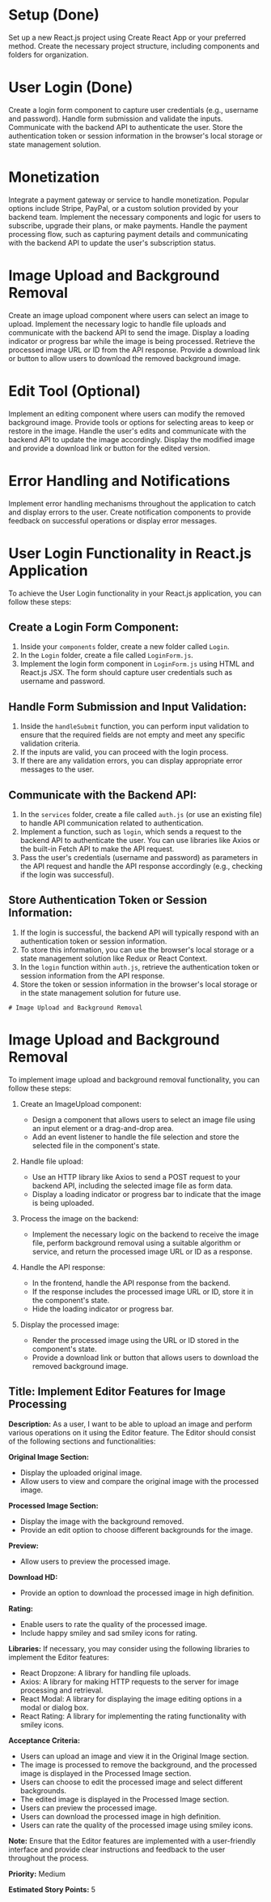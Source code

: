# Setup (Done)

Set up a new React.js project using Create React App or your preferred method.
Create the necessary project structure, including components and folders for organization.

# User Login (Done)

Create a login form component to capture user credentials (e.g., username and password).
Handle form submission and validate the inputs.
Communicate with the backend API to authenticate the user.
Store the authentication token or session information in the browser's local storage or state management solution.

# Monetization

Integrate a payment gateway or service to handle monetization. Popular options include Stripe, PayPal, or a custom solution provided by your backend team.
Implement the necessary components and logic for users to subscribe, upgrade their plans, or make payments.
Handle the payment processing flow, such as capturing payment details and communicating with the backend API to update the user's subscription status.

# Image Upload and Background Removal

Create an image upload component where users can select an image to upload.
Implement the necessary logic to handle file uploads and communicate with the backend API to send the image.
Display a loading indicator or progress bar while the image is being processed.
Retrieve the processed image URL or ID from the API response.
Provide a download link or button to allow users to download the removed background image.

# Edit Tool (Optional)

Implement an editing component where users can modify the removed background image.
Provide tools or options for selecting areas to keep or restore in the image.
Handle the user's edits and communicate with the backend API to update the image accordingly.
Display the modified image and provide a download link or button for the edited version.

# Error Handling and Notifications

Implement error handling mechanisms throughout the application to catch and display errors to the user.
Create notification components to provide feedback on successful operations or display error messages.


# User Login Functionality in React.js Application

To achieve the User Login functionality in your React.js application, you can follow these steps:

## Create a Login Form Component:

1. Inside your `components` folder, create a new folder called `Login`.
2. In the `Login` folder, create a file called `LoginForm.js`.
3. Implement the login form component in `LoginForm.js` using HTML and React.js JSX. The form should capture user credentials such as username and password.

## Handle Form Submission and Input Validation:

1. Inside the `handleSubmit` function, you can perform input validation to ensure that the required fields are not empty and meet any specific validation criteria.
2. If the inputs are valid, you can proceed with the login process.
3. If there are any validation errors, you can display appropriate error messages to the user.

## Communicate with the Backend API:

1. In the `services` folder, create a file called `auth.js` (or use an existing file) to handle API communication related to authentication.
2. Implement a function, such as `login`, which sends a request to the backend API to authenticate the user. You can use libraries like Axios or the built-in Fetch API to make the API request.
3. Pass the user's credentials (username and password) as parameters in the API request and handle the API response accordingly (e.g., checking if the login was successful).

## Store Authentication Token or Session Information:

1. If the login is successful, the backend API will typically respond with an authentication token or session information.
2. To store this information, you can use the browser's local storage or a state management solution like Redux or React Context.
3. In the `login` function within `auth.js`, retrieve the authentication token or session information from the API response.
4. Store the token or session information in the browser's local storage or in the state management solution for future use.


```
# Image Upload and Background Removal
```

# Image Upload and Background Removal

To implement image upload and background removal functionality, you can follow these steps:

1. Create an ImageUpload component:
   - Design a component that allows users to select an image file using an input element or a drag-and-drop area.
   - Add an event listener to handle the file selection and store the selected file in the component's state.

2. Handle file upload:
   - Use an HTTP library like Axios to send a POST request to your backend API, including the selected image file as form data.
   - Display a loading indicator or progress bar to indicate that the image is being uploaded.

3. Process the image on the backend:
   - Implement the necessary logic on the backend to receive the image file, perform background removal using a suitable algorithm or service, and return the processed image URL or ID as a response.

4. Handle the API response:
   - In the frontend, handle the API response from the backend.
   - If the response includes the processed image URL or ID, store it in the component's state.
   - Hide the loading indicator or progress bar.

5. Display the processed image:
   - Render the processed image using the URL or ID stored in the component's state.
   - Provide a download link or button that allows users to download the removed background image.




## Title: Implement Editor Features for Image Processing

**Description:**
As a user, I want to be able to upload an image and perform various operations on it using the Editor feature. The Editor should consist of the following sections and functionalities:

**Original Image Section:**

- Display the uploaded original image.
- Allow users to view and compare the original image with the processed image.

**Processed Image Section:**

- Display the image with the background removed.
- Provide an edit option to choose different backgrounds for the image.

**Preview:**

- Allow users to preview the processed image.

**Download HD:**

- Provide an option to download the processed image in high definition.

**Rating:**

- Enable users to rate the quality of the processed image.
- Include happy smiley and sad smiley icons for rating.

**Libraries:**
If necessary, you may consider using the following libraries to implement the Editor features:

- React Dropzone: A library for handling file uploads.
- Axios: A library for making HTTP requests to the server for image processing and retrieval.
- React Modal: A library for displaying the image editing options in a modal or dialog box.
- React Rating: A library for implementing the rating functionality with smiley icons.

**Acceptance Criteria:**

- Users can upload an image and view it in the Original Image section.
- The image is processed to remove the background, and the processed image is displayed in the Processed Image section.
- Users can choose to edit the processed image and select different backgrounds.
- The edited image is displayed in the Processed Image section.
- Users can preview the processed image.
- Users can download the processed image in high definition.
- Users can rate the quality of the processed image using smiley icons.

**Note:** Ensure that the Editor features are implemented with a user-friendly interface and provide clear instructions and feedback to the user throughout the process.

**Priority:** Medium

**Estimated Story Points:** 5
